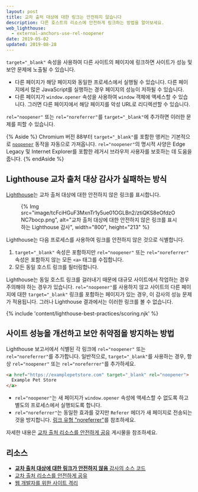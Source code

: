 ```yaml
---
layout: post
title: 교차 출처 대상에 대한 링크는 안전하지 않습니다
description: 다른 호스트의 리소스에 안전하게 링크하는 방법을 알아보세요.
web_lighthouse:
  - external-anchors-use-rel-noopener
date: 2019-05-02
updated: 2019-08-28
---
```


`target="_blank"` 속성을 사용하여 다른 사이트의 페이지에 링크하면 사이트가 성능 및 보안 문제에 노출될 수 있습니다.

- 다른 페이지가 해당 페이지와 동일한 프로세스에서 실행될 수 있습니다. 다른 페이지에서 많은 JavaScript를 실행하는 경우 페이지의 성능이 저하될 수 있습니다.
- 다른 페이지가 `window.opener` 속성을 사용하여 `window` 객체에 액세스할 수 있습니다. 그러면 다른 페이지에서 해당 페이지를 악성 URL로 리디렉션할 수 있습니다.

`rel="noopener"` 또는 `rel="noreferrer"`를 `target="_blank"`에 추가하면 이러한 문제를 피할 수 있습니다.

{% Aside %} Chromium 버전 88부터 `target="_blank"`를 포함한 앵커는 기본적으로 [`noopener`](https://www.chromestatus.com/feature/6140064063029248) 동작을 자동으로 가져옵니다. `rel="noopener"`의 명시적 사양은 Edge Legacy 및 Internet Explorer를 포함한 레거시 브라우저 사용자를 보호하는 데 도움을 줍니다. {% endAside %}

## Lighthouse 교차 출처 대상 감사가 실패하는 방식

[Lighthouse](https://developer.chrome.com/docs/lighthouse/overview/)는 교차 출처 대상에 대한 안전하지 않은 링크를 표시합니다.

<figure>{% Img src="image/tcFciHGuF3MxnTr1y5ue01OGLBn2/ztiQKS8eOfdzONC7bocp.png", alt="교차 출처 대상에 대한 안전하지 않은 링크를 표시하는 Lighthouse 감사", width="800", height="213" %}</figure>

Lighthouse는 다음 프로세스를 사용하여 링크를 안전하지 않은 것으로 식별합니다.

1. `target="_blank"` 속성은 포함하지만 `rel="noopener"` 또는 `rel="noreferrer"` 속성은 포함하지 않는 모든 `<a>` 태그를 수집합니다.
2. 모든 동일 호스트 링크를 필터링합니다.

Lighthouse는 동일 호스트 링크를 걸러내기 때문에 대규모 사이트에서 작업하는 경우 주의해야 하는 경우가 있습니다. `rel="noopener"`를 사용하지 않고 사이트의 다른 페이지에 대한 `target="_blank"` 링크를 포함하는 페이지가 있는 경우, 이 감사의 성능 문제가 적용됩니다. 그러나 Lighthouse 결과에서는 이러한 링크를 볼 수 없습니다.

{% include 'content/lighthouse-best-practices/scoring.njk' %}

## 사이트 성능을 개선하고 보안 취약점을 방지하는 방법

Lighthouse 보고서에서 식별된 각 링크에 `rel="noopener"` 또는 `rel="noreferrer"`를 추가합니다. 일반적으로, `target="_blank"`를 사용하는 경우, 항상 `rel="noopener"` 또는 `rel="noreferrer"`를 추가하세요.

```html
<a href="https://examplepetstore.com" target="_blank" rel="noopener">
  Example Pet Store
</a>
```

- `rel="noopener"`는 새 페이지가 `window.opener` 속성에 액세스할 수 없도록 하고 별도의 프로세스에서 실행되도록 합니다.
- `rel="noreferrer"`는 동일한 효과를 갖지만 `Referer` 헤더가 새 페이지로 전송되는 것을 방지합니다. [링크 유형 "noreferrer"](https://html.spec.whatwg.org/multipage/links.html#link-type-noreferrer)를 참조하세요.

자세한 내용은 [교차 출처 리소스를 안전하게 공유](/cross-origin-resource-sharing/) 게시물을 참조하세요.

## 리소스

- [**교차 출처 대상에 대한 링크가 안전하지 않음** 감사의 소스 코드](https://github.com/GoogleChrome/lighthouse/blob/master/lighthouse-core/audits/dobetterweb/external-anchors-use-rel-noopener.js)
- [교차 출처 리소스를 안전하게 공유](/cross-origin-resource-sharing/)
- [웹 개발자를 위한 사이트 격리](https://developers.google.com/web/updates/2018/07/site-isolation)
